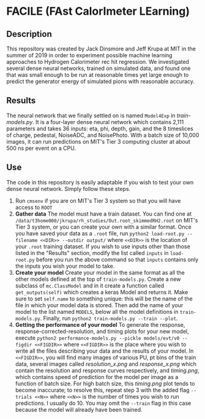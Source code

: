 # FACILE (FAst CalorImeter LEarning)

## Description
This repository was created by Jack Dinsmore and Jeff Krupa at MIT in the summer of 2019 in order to experiment possible machine learning approaches to Hydrogen Calorimeter rec hit regression. We investigated several dense neural networks, trained on simulated data, and found one that was small enough to be run at reasonable times yet large enough to predict the generator energy of simulated pions with reasonable accuracy.

## Results
The neural network that we finally settled on is named `Model4Exp` in _train-models.py_. It is a four-layer dense neural network which contains 2,111 parameters and takes 36 inputs: eta, phi, depth, gain, and the 8 timeslices of charge, pedestal, NoiseADC, and NoisePhoto. With a batch size of 10,000 images, it can run predictions on MIT's Tier 3 computing cluster at about 500 ns per event on a CPU.

## Use
The code in this repository is easily adaptable if you wish to test your own dense neural network. Simply follow these steps.
1. Run `cmsenv` if you are on MIT's Tier 3 system so that you will have access to `ROOT`
1. **Gather data** The model must have a train dataset. You can find one at `/data/t3home000/jkrupa/rh_studies/Out.root_skimmedRH2.root` on MIT's Tier 3 system, or you can create your own with a similar format. Once you have saved your data as a `.root` file, run `python2 load-root.py --filename <<DIR>> --outdir output/` where `<<DIR>>` is the location of your `.root` training dataset. If you wish to use inputs other than those listed in the "Results" section, modify the list called `inputs` in `load-root.py` before you run the above command so that `inputs` contains only the inputs you wish your model to take.
2. **Create your model** Create your model in the same format as all the other models defined at the top of `train-models.py`. Create a new subclass of `mc.ClassModel` and in it create a function called `get_outputs(self)` which creates a keras Model and returns it. Make sure to set `self.name` to something unique: this will be the name of the file in which your model data is stored. Then add the name of your model to the list named `MODELS`, below all the model definitions in `train-models.py`. Finally,  run `python2 train-models.py --train --plot`.
3. **Getting the performance of your model** To generate the response, response-corrected-resolution, and timing plots for your new model, execute `python2 performance-models.py --pickle models/evt/v0 --figdir <<FIGDIR>>` where `<<FIGDIR>>` is the place where you wish to write all the files describing your data and the results of your model. In `<<FIGDIR>>`, you will find many images of various PU, pt bins of the train data, several images called *resolution_x.png* and *response_x.png* which contain the resolution and response curves respectively, and *timing.png*, which contains speed of prediction for the model per image as a function of batch size. For high batch size, this *timing.png* plot tends to become inaccurate; to resolve this, repeat step 3 with the added flag `--trials <<N>>` where `<<N>>` is the number of times you wish to run predictions. I usually do 10. You may omit the `--train` flag in this case because the model will already have been trained.

